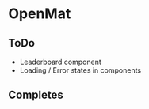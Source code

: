 # OpenMat

## ToDo

-   Leaderboard component
-   Loading / Error states in components

## Completes
